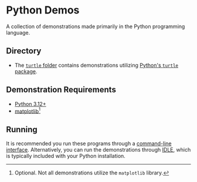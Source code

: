 # Python Demos
A collection of demonstrations made primarily in the Python programming language.

## Directory
- The [`turtle` folder](./turtle/) contains demonstrations utilizing [Python's `turtle` package](https://docs.python.org/3/library/turtle.html).

## Demonstration Requirements

- [Python 3.12+](https://www.python.org/)
- [matplotlib](https://matplotlib.org/)[^1]

[^1]: Optional. Not all demonstrations utilize the `matplotlib` library.

## Running

It is recommended you run these programs through a [command-line interface](https://www.w3schools.com/whatis/whatis_cli.asp).
Alternatively, you can run the demonstrations through [IDLE](https://docs.python.org/3/library/idle.html), which is typically
included with your Python installation.